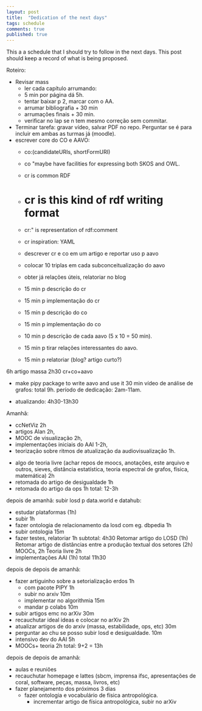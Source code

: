 ```yaml
---
layout: post
title:  "Dedication of the next days"
tags: schedule
comments: true
published: true
---
```

This a a schedule that I should try to follow in the next days.
This post should keep a record of what is being proposed.

Roteiro:
* Revisar mass
  - ler cada capítulo arrumando:
   - 5 min por página dá 5h.
   - tentar baixar p 2, marcar com o AA.
   - arrumar bibliografia + 30 min
   - arrumações finais + 30 min.
   - verificar no lap se n tem mesmo correção sem commitar.
* Terminar tarefa: gravar vídeo, salvar PDF no repo.
Perguntar se é para incluir em ambas as turmas já (moodle).
* escrever core do CO e AAVO:
  - co:(candidateURIs, shortFormURI)
  - co "maybe have facilities for expressing both SKOS and OWL.
  - cr is common RDF
  - # cr is this kind of rdf writing format
  - cr:" is representation of rdf:comment
  - cr inspiration: YAML
  - descrever cr e co em um artigo e reportar uso p aavo
  - colocar 10 triplas em cada subconceitualização do aavo
  - obter já relações úteis, relatoriar no blog

  - 15 min p descrição do cr
  - 15 min p implementação do cr
  - 15 min p descrição do co
  - 15 min p implementação do co
  - 10 min p descrição de cada aavo (5 x 10 = 50 min).
  - 15 min p tirar relações interessantes do aavo.
  - 15 min p relatoriar (blog? artigo curto?)

6h artigo massa
2h30 cr+co+aavo
  + make pipy package to write aavo and use it
30 min vídeo de análise de grafos:
total 9h.
período de dedicação: 2am-11am.
* atualizando: 4h30-13h30


Amanhã:
* ccNetViz 2h
* artigos Alan 2h,
* MOOC de visualização 2h,
* implementações iniciais do AAI 1-2h,
* teorização sobre ritmos de atualização da audiovisualização 1h.
+ algo de teoria livre (achar repos de moocs, anotações, este arquivo e outros, sieves,
distância estatística, teoria espectral de grafos, física, matemática) 2h
+ retomada do artigo de desigualdade 1h
+ retomada do artigo da ops 1h
total: 12-3h

depois de amanhã:
subir losd p data.world e datahub:
 + estudar plataformas (1h)
 + subir 1h
 + fazer ontologia de relacionamento da losd com eg. dbpedia 1h
 + subir ontologia 15m
 + fazer testes, relatoriar 1h
subtotal: 4h30
Retomar artigo do LOSD (1h)
Retomar artigo de distâncias entre a produção textual dos setores (2h)
MOOCs, 2h
Teoria livre 2h
+ implementações AAI (1h)
total 11h30

depois de depois de amanhã:
+ fazer artiguinho sobre a setorialização erdos 1h
  + com pacote PIPY 1h
  + subir no arxiv 10m
  + implementar no algorithmia 15m
  + mandar p colabs 10m
+ subir artigos emc no arXiv 30m
+ recauchutar ideal ideas e colocar no arXiv 2h
+ atualizar artigos de do arxiv (massa, estabilidade, ops, etc) 30m
+ perguntar ao chu se posso subir losd e desigualdade. 10m
+ intensivo dev do AAI 5h
+ MOOCs+ teoria 2h
total: 9+2 = 13h

depois de depois de amanhã:
+ aulas e reuniões
+ recauchutar homepage e lattes (sbcm, imprensa ifsc, apresentações de coral, software, peças, massa, livros, etc)
+ fazer planejamento dos próximos 3 dias
  * fazer ontologia e vocabulário de física antropológica.
     - incrementar artigo de física antropológica, subir no arXiv



